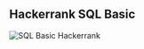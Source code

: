 ## Hackerrank SQL Basic
![SQL Basic Hackerrank](https://user-images.githubusercontent.com/43930106/142250627-3b74cc5e-d889-488f-91ab-32561042664d.png)
